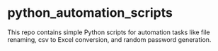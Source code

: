 # python_automation_scripts
This repo contains simple Python scripts for automation tasks like file renaming, csv to Excel conversion, and random password generation.
